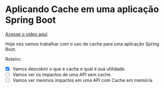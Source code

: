 # Aplicando Cache em uma aplicação Spring Boot

[Acesse o video aqui](https://youtu.be/KJSC0BjxY4c)

Hoje nós vamos trabalhar com o uso de cache para uma aplicação Spring Boot.

Roteiro:

- [x] Vamos descobrir o que é cache e qual é sua utilidade.
- [ ] Vamos ver os impactos de uma API sem cache.
- [ ] Vamos ver mesmos impactos em uma API com Cache em memória.